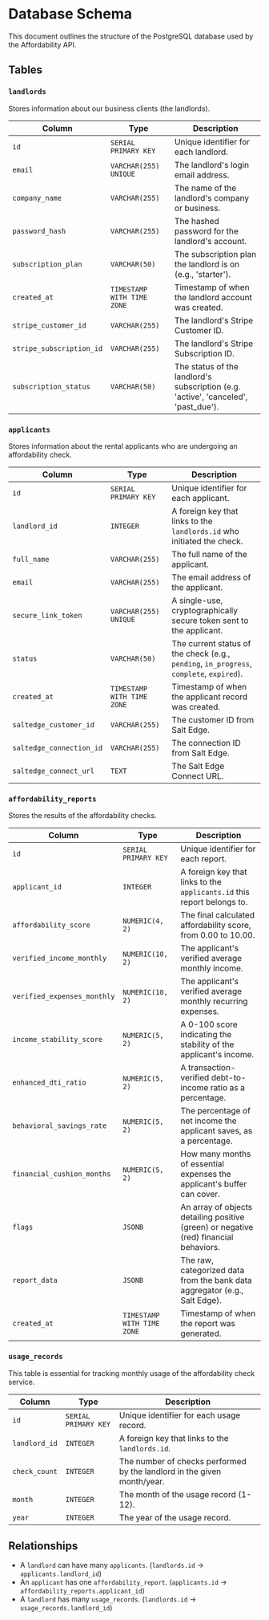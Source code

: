 # Database Schema

This document outlines the structure of the PostgreSQL database used by the Affordability API.

## Tables

### `landlords`

Stores information about our business clients (the landlords).

| Column              | Type                      | Description                                                 |
| ------------------- | ------------------------- | ----------------------------------------------------------- |
| `id`                | `SERIAL PRIMARY KEY`      | Unique identifier for each landlord.                        |
| `email`             | `VARCHAR(255) UNIQUE`     | The landlord's login email address.                         |
| `company_name`      | `VARCHAR(255)`            | The name of the landlord's company or business.             |
| `password_hash`     | `VARCHAR(255)`            | The hashed password for the landlord's account.             |
| `subscription_plan` | `VARCHAR(50)`             | The subscription plan the landlord is on (e.g., 'starter'). |
| `created_at`        | `TIMESTAMP WITH TIME ZONE`| Timestamp of when the landlord account was created.         |
| `stripe_customer_id`| `VARCHAR(255)`            | The landlord's Stripe Customer ID.                          |
| `stripe_subscription_id`| `VARCHAR(255)`        | The landlord's Stripe Subscription ID.                      |
| `subscription_status`| `VARCHAR(50)`            | The status of the landlord's subscription (e.g. 'active', 'canceled', 'past_due'). |

### `applicants`

Stores information about the rental applicants who are undergoing an affordability check.

| Column                   | Type                      | Description                                                                 |
| ------------------------ | ------------------------- | --------------------------------------------------------------------------- |
| `id`                     | `SERIAL PRIMARY KEY`      | Unique identifier for each applicant.                                       |
| `landlord_id`            | `INTEGER`                 | A foreign key that links to the `landlords.id` who initiated the check.     |
| `full_name`              | `VARCHAR(255)`            | The full name of the applicant.                                             |
| `email`                  | `VARCHAR(255)`            | The email address of the applicant.                                         |
| `secure_link_token`      | `VARCHAR(255) UNIQUE`     | A single-use, cryptographically secure token sent to the applicant.         |
| `status`                 | `VARCHAR(50)`             | The current status of the check (e.g., `pending`, `in_progress`, `complete`, `expired`). |
| `created_at`             | `TIMESTAMP WITH TIME ZONE`| Timestamp of when the applicant record was created.                         |
| `saltedge_customer_id`   | `VARCHAR(255)`            | The customer ID from Salt Edge.                                             |
| `saltedge_connection_id` | `VARCHAR(255)`            | The connection ID from Salt Edge.                                           |
| `saltedge_connect_url`   | `TEXT`                    | The Salt Edge Connect URL.                                                  |

### `affordability_reports`

Stores the results of the affordability checks.

| Column                      | Type                      | Description                                                              |
| --------------------------- | ------------------------- | ------------------------------------------------------------------------ |
| `id`                        | `SERIAL PRIMARY KEY`      | Unique identifier for each report.                                       |
| `applicant_id`              | `INTEGER`                 | A foreign key that links to the `applicants.id` this report belongs to.  |
| `affordability_score`       | `NUMERIC(4, 2)`           | The final calculated affordability score, from 0.00 to 10.00.            |
| `verified_income_monthly`   | `NUMERIC(10, 2)`          | The applicant's verified average monthly income.                         |
| `verified_expenses_monthly` | `NUMERIC(10, 2)`          | The applicant's verified average monthly recurring expenses.             |
| `income_stability_score`    | `NUMERIC(5, 2)`           | A 0-100 score indicating the stability of the applicant's income.        |
| `enhanced_dti_ratio`        | `NUMERIC(5, 2)`           | A transaction-verified debt-to-income ratio as a percentage.             |
| `behavioral_savings_rate`   | `NUMERIC(5, 2)`           | The percentage of net income the applicant saves, as a percentage.       |
| `financial_cushion_months`  | `NUMERIC(5, 2)`           | How many months of essential expenses the applicant's buffer can cover.  |
| `flags`                     | `JSONB`                   | An array of objects detailing positive (green) or negative (red) financial behaviors. |
| `report_data`               | `JSONB`                   | The raw, categorized data from the bank data aggregator (e.g., Salt Edge).|
| `created_at`                | `TIMESTAMP WITH TIME ZONE`| Timestamp of when the report was generated.                              |

### `usage_records`

This table is essential for tracking monthly usage of the affordability check service.

| Column        | Type                 | Description                                                                 |
|---------------|----------------------|-----------------------------------------------------------------------------|
| `id`          | `SERIAL PRIMARY KEY` | Unique identifier for each usage record.                                    |
| `landlord_id` | `INTEGER`            | A foreign key that links to the `landlords.id`.                             |
| `check_count` | `INTEGER`            | The number of checks performed by the landlord in the given month/year.     |
| `month`       | `INTEGER`            | The month of the usage record (1-12).                                       |
| `year`        | `INTEGER`            | The year of the usage record.                                               |

## Relationships

-   A `landlord` can have many `applicants`. (`landlords.id` -> `applicants.landlord_id`)
-   An `applicant` has one `affordability_report`. (`applicants.id` -> `affordability_reports.applicant_id`)
-   A `landlord` has many `usage_records`. (`landlords.id` -> `usage_records.landlord_id`)
